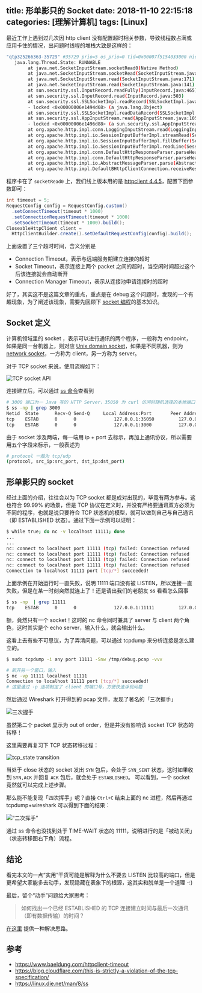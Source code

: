 title: 形单影只的 Socket
date: 2018-11-10 22:15:18
categories: [理解计算机]
tags: [Linux]
---

最近工作上遇到过几次因 http client 没有配置超时相关参数，导致线程数占满或应用卡住的情况，出问题时线程的堆栈大致是这样的：

```sh
"qtp325266363-35729" #35729 prio=5 os_prio=0 tid=0x00007f5154033000 nid=0x1cf8f runnable [0x00007f4f7f511000]
   java.lang.Thread.State: RUNNABLE
        at java.net.SocketInputStream.socketRead0(Native Method)
        at java.net.SocketInputStream.socketRead(SocketInputStream.java:116)
        at java.net.SocketInputStream.read(SocketInputStream.java:171)
        at java.net.SocketInputStream.read(SocketInputStream.java:141)
        at sun.security.ssl.InputRecord.readFully(InputRecord.java:465)
        at sun.security.ssl.InputRecord.read(InputRecord.java:503)
        at sun.security.ssl.SSLSocketImpl.readRecord(SSLSocketImpl.java:983)
        - locked <0x00000006e1494d68> (a java.lang.Object)
        at sun.security.ssl.SSLSocketImpl.readDataRecord(SSLSocketImpl.java:940)
        at sun.security.ssl.AppInputStream.read(AppInputStream.java:105)
        - locked <0x00000006e1496d88> (a sun.security.ssl.AppInputStream)
        at org.apache.http.impl.conn.LoggingInputStream.read(LoggingInputStream.java:84)
        at org.apache.http.impl.io.SessionInputBufferImpl.streamRead(SessionInputBufferImpl.java:137)
        at org.apache.http.impl.io.SessionInputBufferImpl.fillBuffer(SessionInputBufferImpl.java:153)
        at org.apache.http.impl.io.SessionInputBufferImpl.readLine(SessionInputBufferImpl.java:282)
        at org.apache.http.impl.conn.DefaultHttpResponseParser.parseHead(DefaultHttpResponseParser.java:138)
        at org.apache.http.impl.conn.DefaultHttpResponseParser.parseHead(DefaultHttpResponseParser.java:56)
        at org.apache.http.impl.io.AbstractMessageParser.parse(AbstractMessageParser.java:259)
        at org.apache.http.impl.DefaultBHttpClientConnection.receiveResponseHeader(DefaultBHttpClientConnection.java:163)
```
程序卡在了 `socketRead0` 上，我们线上版本用的是 [httpclient 4.4.5](https://hc.apache.org/httpcomponents-client-ga/)，配置下面参数即可：

```java
int timeout = 5;
RequestConfig config = RequestConfig.custom()
  .setConnectTimeout(timeout * 1000)
  .setConnectionRequestTimeout(timeout * 1000)
  .setSocketTimeout(timeout * 1000).build();
CloseableHttpClient client = 
  HttpClientBuilder.create().setDefaultRequestConfig(config).build();
```
上面设置了三个超时时间，含义分别是
- Connection Timeout，表示与远端服务期建立连接的超时
- Socket Timeout，表示连接上两个 packet 之间的超时，当空闲时间超过这个后该连接就会自动断开
- Connection Manager Timeout，表示从连接池申请连接时的超时

好了，其实这不是这篇文章的重点，重点是在 debug 这个问题时，发现的一个有趣现象，为了阐述该现象，需要先回顾下 [socket 编程](/blog/2016/10/31/socket-programming/)的基本知识。

## Socket 定义

计算机领域里的 socket ，表示可以进行通讯的两个程序，一般称为 endpoint，如果是同一台机器上，则对应 [Unix domain socket](https://en.wikipedia.org/wiki/Unix_domain_socket)，如果是不同机器，则为 [network socket](https://en.wikipedia.org/wiki/Network_socket)，一方称为 client，另一方称为 server。

对于 TCP socket 来说，使用流程如下：

![TCP socket API](https://img.alicdn.com/imgextra/i1/581166664/TB2egBSbOKO.eBjSZPhXXXqcpXa_!!581166664.png_620x10000.jpg)

连接建立后，可以通过 [ss 命令](https://linux.die.net/man/8/ss)查看到

```sh
# 3000 端口为一 Java 写的 HTTP Server，35050 为 curl 访问时随机选择的本地端口
$ ss -np | grep 3000
Netid  State      Recv-Q Send-Q     Local Address:Port       Peer Address:Port
tcp    ESTAB      0      0              127.0.0.1:35050         127.0.0.1:3000   users:(("curl",12436,3))
tcp    ESTAB      0      0              127.0.0.1:3000          127.0.0.1:35050  users:(("java",12279,82))

```

由于 socket 涉及两端，每一端用 ip + port 去标示，再加上通讯协议，所以需要用五个字段来标示，一般表述为 

```sh
# protocol 一般为 tcp/udp
(protocol, src_ip:src_port, dst_ip:dst_port)
```

## 形单影只的 socket 

经过上面的介绍，往往会以为 TCP socket 都是成对出现的，毕竟有两方参与。这也符合 99.99% 的场景，但是 TCP 协议在定义时，并没有严格要通讯双方必须为不同的程序，也就是说只要符合 TCP 状态机的模型，就可以做到自己与自己通讯（即 ESTABLISHED 状态）。通过下面一示例可以证明：

```sh
$ while true; do nc -v localhost 11111; done
...
...
nc: connect to localhost port 11111 (tcp) failed: Connection refused
nc: connect to localhost port 11111 (tcp) failed: Connection refused
nc: connect to localhost port 11111 (tcp) failed: Connection refused
nc: connect to localhost port 11111 (tcp) failed: Connection refused
Connection to localhost 11111 port [tcp/*] succeeded!
```

上面示例在开始运行时一直失败，说明 11111 端口没有被 LISTEN，所以连接一直失败，但是在某一时刻突然就连上了！还是请出我们的老朋友 ss 看看怎么回事

```sh
$ ss -np  | grep 11111
tcp    ESTAB      0      0              127.0.0.1:11111         127.0.0.1:11111  users:(("nc",8419,3))
```

额，竟然只有一个 socket！这时的 nc 命令同时兼具了 server 与 client 两个角色，这时其实是个 echo server，输入什么，就会输出什么。

这看上去有些不可思议，为了弄清问题，可以通过 tcpdump 来分析连接是怎么建立的。

```sh
$ sudo tcpdump -i any port 11111 -Snw /tmp/debug.pcap -vvv

# 新开另一个窗口，输入
$ nc -vp 11111 localhost 11111
Connection to localhost 11111 port [tcp/*] succeeded!
# 这里通过 -p 选项制定了 client 的端口号，方便快速浮现问题
```

然后通过 Wireshark 打开得到的 pcap 文件，发现了著名的「三次握手」

![三次握手](https://img.alicdn.com/imgextra/i3/581166664/O1CN01cgFBcS1z69rFquQhR_!!581166664.png)

虽然第二个 packet 显示为 out of order，但是并没有影响该 socket TCP 状态的转移！

这里需要再复习下 TCP 状态转移过程：

![tcp_state transition](https://img.alicdn.com/imgextra/i2/581166664/TB2Us0HbNeK.eBjSZFlXXaywXXa_!!581166664.gif)

当处于 close 状态的 socket 发出 `SYN` 包后，会处于 `SYN_SENT` 状态，这时如果收到 `SYN,ACK` 并回复 `ACK` 包后，就会处于 `ESTABLISHED`。
可以看到，一个 socket 竟然就可以完成上述步骤。

那么能不能复现「四次挥手」呢？直接 `Ctrl+C` 结束上面的 nc 进程，然后再通过 tcpdump+wireshark 可以得到下面的结果：

![“二次挥手”](https://img.alicdn.com/imgextra/i1/581166664/O1CN011z69rDS08WSZzlD_!!581166664.png)

通过 ss 命令也没找到处于 TIME-WAIT 状态的 11111，说明进行的是「被动关闭」（状态转移图右下角）流程。

## 结论

看完本文的一点“实用”干货可能是解释为什么不要去 LISTEN 比较高的端口，但是更希望大家能多去动手，发现隐藏在表象下的根源，这其实和脱单是一个道理 -:)

最后，留个“动手”问题给大家思考：

> 如何找出一个已经 ESTABLISHED 的 TCP 连接建立时间与最后一次通讯（即有数据传输）的时间？

[在这里](https://github.com/jiacai2050/jiacai2050.github.io/issues/3) 提供一种解决思路。

## 参考

- https://www.baeldung.com/httpclient-timeout
- https://blog.cloudflare.com/this-is-strictly-a-violation-of-the-tcp-specification/
- https://linux.die.net/man/8/ss
